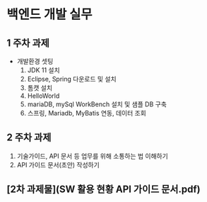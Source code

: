 # 백엔드 개발 실무
## 1 주차 과제
- 개발환경 셋팅
	1. JDK 11 설치
	2. Eclipse, Spring 다운로드 및 설치
	3. 톰캣 설치
  4. HelloWorld
	5. mariaDB, mySql WorkBench 설치 및 샘플 DB 구축
	6. 스프링, Mariadb, MyBatis 연동, 데이터 조회

## 2 주차 과제

  1. 기술가이드, API 문서 등 업무를 위해 소통하는 법 이해하기
  2. API 가이드 문서(초안) 작성하기

## [2차 과제물](SW 활용 현황 API 가이드 문서.pdf)
